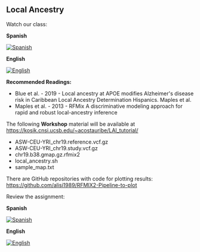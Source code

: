 ## Local Ancestry

Watch our class: 

**Spanish**

[![Spanish](https://img.youtube.com/vi/5TUZn0ssSu4/0.jpg)](https://youtube.com/watch?v=5TUZn0ssSu4)

**English** 

[![English](https://img.youtube.com/vi/N0x3sVQXW8k/0.jpg)](https://youtube.com/watch?v=N0x3sVQXW8k)

**Recommended Readings:**
- Blue et al. - 2019 - Local ancestry at APOE modifies Alzheimer's disease risk in Caribbean Local Ancestry Determination Hispanics. Maples et al.
- Maples et al. - 2013 - RFMix A discriminative modeling approach for rapid and robust local-ancestry inference


The following **Workshop** material will be available at https://kosik.cnsi.ucsb.edu/~acostauribe/LAI_tutorial/

- ASW-CEU-YRI_chr19.reference.vcf.gz
- ASW-CEU-YRI_chr19.study.vcf.gz
- chr19.b38.gmap.gz.rfmix2
- local_ancestry.sh
- sample_map.txt

There are GitHub repositories with code for plotting results: https://github.com/alisi1989/RFMIX2-Pipeline-to-plot

Review the assignment: 

**Spanish**

[![Spanish](https://img.youtube.com/vi/XDLh_D-eEgg/0.jpg)](https://youtube.com/watch?v=XDLh_D-eEgg)

**English** 

[![English](https://img.youtube.com/vi/dw_XG2b39e8/0.jpg)](https://youtube.com/watch?v=dw_XG2b39e8)


